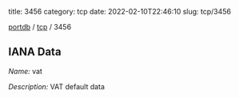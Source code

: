 title: 3456
category: tcp
date: 2022-02-10T22:46:10
slug: tcp/3456

[portdb](/) / [tcp](/category/tcp.html) / 3456


## IANA Data

_Name:_ vat

_Description:_ VAT default data

